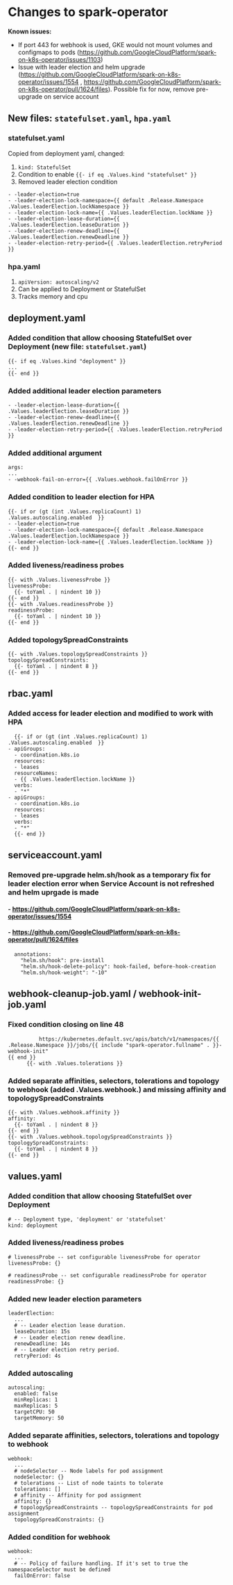 # Changes to spark-operator

**Known issues:**
- If port 443 for webhook is used, GKE would not mount volumes and configmaps to pods (https://github.com/GoogleCloudPlatform/spark-on-k8s-operator/issues/1103)
- Issue with leader election and helm upgrade (https://github.com/GoogleCloudPlatform/spark-on-k8s-operator/issues/1554 , https://github.com/GoogleCloudPlatform/spark-on-k8s-operator/pull/1624/files). Possible fix for now, remove pre-upgrade on service account

## New files: `statefulset.yaml`, `hpa.yaml`

### statefulset.yaml

Copied from deployment yaml, changed:

1. `kind: StatefulSet`
2. Condition to enable `{{- if eq .Values.kind "statefulset" }}`
3. Removed leader election condition
```
- -leader-election=true
- -leader-election-lock-namespace={{ default .Release.Namespace .Values.leaderElection.lockNamespace }}
- -leader-election-lock-name={{ .Values.leaderElection.lockName }}
- -leader-election-lease-duration={{ .Values.leaderElection.leaseDuration }}
- -leader-election-renew-deadline={{ .Values.leaderElection.renewDeadline }}
- -leader-election-retry-period={{ .Values.leaderElection.retryPeriod }}
```

### hpa.yaml

1. `apiVersion: autoscaling/v2`
2. Can be applied to Deployment or StatefulSet
3. Tracks memory and cpu

## deployment.yaml

### Added condition that allow choosing StatefulSet over Deployment (new file: `statefulset.yaml`)
```
{{- if eq .Values.kind "deployment" }}
...
{{- end }}
```

### Added additional leader election parameters
```
- -leader-election-lease-duration={{ .Values.leaderElection.leaseDuration }}
- -leader-election-renew-deadline={{ .Values.leaderElection.renewDeadline }}
- -leader-election-retry-period={{ .Values.leaderElection.retryPeriod }}
```

### Added additional argument
```
args:
...
- -webhook-fail-on-error={{ .Values.webhook.failOnError }}
```

### Added condition to leader election for HPA
```
{{- if or (gt (int .Values.replicaCount) 1) .Values.autoscaling.enabled  }}
- -leader-election=true
- -leader-election-lock-namespace={{ default .Release.Namespace .Values.leaderElection.lockNamespace }}
- -leader-election-lock-name={{ .Values.leaderElection.lockName }}
{{- end }}
```

### Added liveness/readiness probes
```
{{- with .Values.livenessProbe }}
livenessProbe:
  {{- toYaml . | nindent 10 }}
{{- end }}
{{- with .Values.readinessProbe }}
readinessProbe:
  {{- toYaml . | nindent 10 }}
{{- end }}
```

### Added topologySpreadConstraints
```
{{- with .Values.topologySpreadConstraints }}
topologySpreadConstraints:
  {{- toYaml . | nindent 8 }}
{{- end }}
```

## rbac.yaml

### Added access for leader election and modified to work with HPA
```
  {{- if or (gt (int .Values.replicaCount) 1) .Values.autoscaling.enabled  }}
- apiGroups:
  - coordination.k8s.io
  resources:
  - leases
  resourceNames:
  - {{ .Values.leaderElection.lockName }}
  verbs:
  - "*"
- apiGroups:
  - coordination.k8s.io
  resources:
  - leases
  verbs:
  - "*"
  {{- end }}
```

## serviceaccount.yaml

### Removed pre-upgrade helm.sh/hook as a temporary fix for leader election error when Service Account is not refreshed and helm uprgade is made
#### - https://github.com/GoogleCloudPlatform/spark-on-k8s-operator/issues/1554
#### - https://github.com/GoogleCloudPlatform/spark-on-k8s-operator/pull/1624/files
```
  annotations:
    "helm.sh/hook": pre-install
    "helm.sh/hook-delete-policy": hook-failed, before-hook-creation
    "helm.sh/hook-weight": "-10"
```

## webhook-cleanup-job.yaml / webhook-init-job.yaml

### Fixed condition closing on line 48
```
          https://kubernetes.default.svc/apis/batch/v1/namespaces/{{ .Release.Namespace }}/jobs/{{ include "spark-operator.fullname" . }}-webhook-init"
{{ end }}
      {{- with .Values.tolerations }}
```

### Added separate affinities, selectors, tolerations and topology to webhook (added .Values.**webhook**.) and missing affinity and topologySpreadConstraints
```
{{- with .Values.webhook.affinity }}
affinity:
  {{- toYaml . | nindent 8 }}
{{- end }}
{{- with .Values.webhook.topologySpreadConstraints }}
topologySpreadConstraints:
  {{- toYaml . | nindent 8 }}
{{- end }}
```

## values.yaml

### Added condition that allow choosing StatefulSet over Deployment
```
# -- Deployment type, 'deployment' or 'statefulset'
kind: deployment
```

### Added liveness/readiness probes
```
# livenessProbe -- set configurable livenessProbe for operator
livenessProbe: {}

# readinessProbe -- set configurable readinessProbe for operator
readinessProbe: {}
```

### Added new leader election parameters
```
leaderElection:
  ...
  # -- Leader election lease duration.
  leaseDuration: 15s
  # -- Leader election renew deadline.
  renewDeadline: 14s
  # -- Leader election retry period.
  retryPeriod: 4s
```

### Added autoscaling
```
autoscaling:
  enabled: false
  minReplicas: 1
  maxReplicas: 5
  targetCPU: 50
  targetMemory: 50
```

### Added separate affinities, selectors, tolerations and topology to webhook
```
webhook:
  ...
  # nodeSelector -- Node labels for pod assignment
  nodeSelector: {}
  # tolerations -- List of node taints to tolerate
  tolerations: []
  # affinity -- Affinity for pod assignment
  affinity: {}
  # topologySpreadConstraints -- topologySpreadConstraints for pod assignment
  topologySpreadConstraints: {}
```

### Added condition for webhook
```
webhook:
  ...
  # -- Policy of failure handling. If it's set to true the namespaceSelector must be defined
  failOnError: false
```
